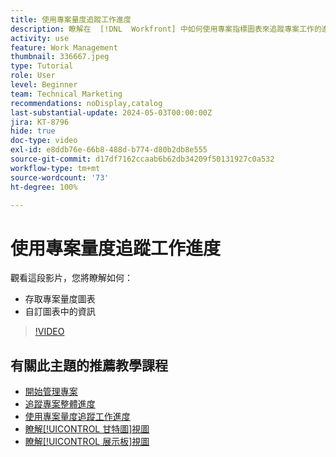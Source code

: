 ```yaml
---
title: 使用專案量度追蹤工作進度
description: 瞭解在  [!DNL  Workfront] 中如何使用專案指標圖表來追蹤專案工作的進度。
activity: use
feature: Work Management
thumbnail: 336667.jpeg
type: Tutorial
role: User
level: Beginner
team: Technical Marketing
recommendations: noDisplay,catalog
last-substantial-update: 2024-05-03T00:00:00Z
jira: KT-8796
hide: true
doc-type: video
exl-id: e8ddb76e-66b8-488d-b774-d80b2db8e555
source-git-commit: d17df7162ccaab6b62db34209f50131927c0a532
workflow-type: tm+mt
source-wordcount: '73'
ht-degree: 100%

---
```


# 使用專案量度追蹤工作進度

觀看這段影片，您將瞭解如何：

* 存取專案量度圖表
* 自訂圖表中的資訊

>[!VIDEO](https://video.tv.adobe.com/v/3439182/?quality=12&learn=on&enablevpops&captions=chi_hant)

## 有關此主題的推薦教學課程

* [開始管理專案](/help/manage-work/projects/getting-started-manage-a-project.md)
* [追蹤專案整體進度](/help/manage-work/projects/track-overall-project-progress.md)
* [使用專案量度追蹤工作進度](/help/manage-work/projects/track-work-progress-with-project-metrics.md)
* [瞭解[!UICONTROL 甘特圖]視圖](/help/manage-work/projects/understand-the-gantt-view.md)
* [瞭解[!UICONTROL 展示板]視圖](/help/manage-work/projects/understand-the-board-view.md)
